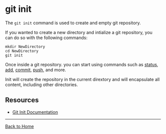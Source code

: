 # git init

The `git init` command is used to create and empty git repository. 

If you wanted to create a new directory and intialize a git repository, you can do so with the following commands:
```
mkdir NewDirectory
cd NewDirectory
git init
```

Once inside a git repository. you can start using commands such as
[status](./Status.md),
[add](./Add.md),
[commit](./Commit.md),
[push](./Push.md),
and more.

Init will create the repository in the current dirextory and will encapsulate all content, including other directories. 

## Resources

- [Git Init Documentation](https://git-scm.com/docs/git-init)

---

[Back to Home](../README.md)

